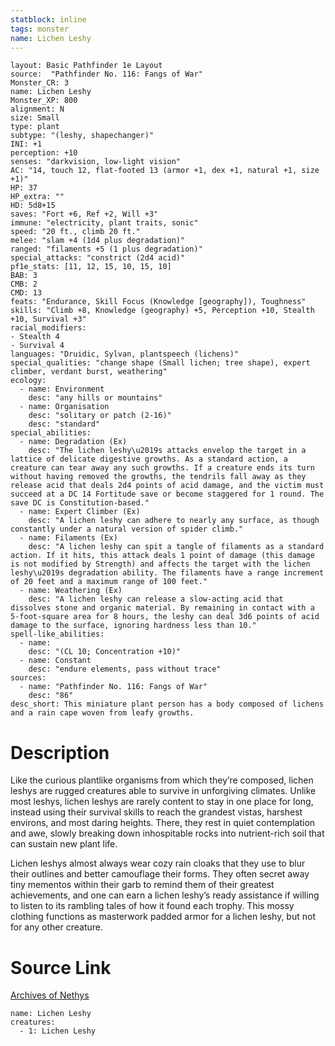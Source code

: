 ```yaml
---
statblock: inline
tags: monster
name: Lichen Leshy
---
```

```statblock
layout: Basic Pathfinder 1e Layout
source:  "Pathfinder No. 116: Fangs of War"
Monster_CR: 3
name: Lichen Leshy
Monster_XP: 800
alignment: N
size: Small
type: plant
subtype: "(leshy, shapechanger)"
INI: +1
perception: +10
senses: "darkvision, low-light vision"
AC: "14, touch 12, flat-footed 13 (armor +1, dex +1, natural +1, size +1)"
HP: 37
HP_extra: ""
HD: 5d8+15
saves: "Fort +6, Ref +2, Will +3"
immune: "electricity, plant traits, sonic"
speed: "20 ft., climb 20 ft."
melee: "slam +4 (1d4 plus degradation)"
ranged: "filaments +5 (1 plus degradation)"
special_attacks: "constrict (2d4 acid)"
pf1e_stats: [11, 12, 15, 10, 15, 10]
BAB: 3
CMB: 2
CMD: 13
feats: "Endurance, Skill Focus (Knowledge [geography]), Toughness"
skills: "Climb +8, Knowledge (geography) +5, Perception +10, Stealth +10, Survival +3"
racial_modifiers:
- Stealth 4
- Survival 4
languages: "Druidic, Sylvan, plantspeech (lichens)"
special_qualities: "change shape (Small lichen; tree shape), expert climber, verdant burst, weathering"
ecology:
  - name: Environment
    desc: "any hills or mountains"
  - name: Organisation
    desc: "solitary or patch (2-16)"
    desc: "standard"
special_abilities:
  - name: Degradation (Ex)
    desc: "The lichen leshy\u2019s attacks envelop the target in a lattice of delicate digestive growths. As a standard action, a creature can tear away any such growths. If a creature ends its turn without having removed the growths, the tendrils fall away as they release acid that deals 2d4 points of acid damage, and the victim must succeed at a DC 14 Fortitude save or become staggered for 1 round. The save DC is Constitution-based."
  - name: Expert Climber (Ex)
    desc: "A lichen leshy can adhere to nearly any surface, as though constantly under a natural version of spider climb."
  - name: Filaments (Ex)
    desc: "A lichen leshy can spit a tangle of filaments as a standard action. If it hits, this attack deals 1 point of damage (this damage is not modified by Strength) and affects the target with the lichen leshy\u2019s degradation ability. The filaments have a range increment of 20 feet and a maximum range of 100 feet."
  - name: Weathering (Ex)
    desc: "A lichen leshy can release a slow-acting acid that dissolves stone and organic material. By remaining in contact with a 5-foot-square area for 8 hours, the leshy can deal 3d6 points of acid damage to the surface, ignoring hardness less than 10."
spell-like_abilities:
  - name:
    desc: "(CL 10; Concentration +10)"
  - name: Constant
    desc: "endure elements, pass without trace"
sources:
  - name: "Pathfinder No. 116: Fangs of War"
    desc: "86"
desc_short: This miniature plant person has a body composed of lichens and a rain cape woven from leafy growths.
```
# Description
Like the curious plantlike organisms from which they’re composed, lichen leshys are rugged creatures able to survive in unforgiving climates. Unlike most leshys, lichen leshys are rarely content to stay in one place for long, instead using their survival skills to reach the grandest vistas, harshest environs, and most daring heights. There, they rest in quiet contemplation and awe, slowly breaking down inhospitable rocks into nutrient-rich soil that can sustain new plant life.

Lichen leshys almost always wear cozy rain cloaks that they use to blur their outlines and better camouflage their forms. They often secret away tiny mementos within their garb to remind them of their greatest achievements, and one can earn a lichen leshy’s ready assistance if willing to listen to its rambling tales of how it found each trophy. This mossy clothing functions as masterwork padded armor for a lichen leshy, but not for any other creature.
# Source Link
[Archives of Nethys](https://aonprd.com/MonsterDisplay.aspx?ItemName=Lichen%20Leshy)
```encounter-table
name: Lichen Leshy
creatures:
  - 1: Lichen Leshy
```
